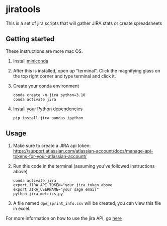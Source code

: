 # jiratools
This is a set of jira scripts that will gather JIRA stats or create spreadsheets


## Getting started

These instructions are more mac OS.

1. Install [miniconda](https://docs.anaconda.com/free/miniconda/miniconda-install/)
1. After this is installed, open up "terminal".  Click the magnifying glass on the top right corner and type terminal and click it.
1. Create your conda environment

    ```
    conda create -n jira python=3.10
    conda activate jira
    ```

1. Install your Python dependencies

    ```
    pip install jira pandas ipython
    ```


## Usage


1. Make sure to create a JIRA api token: https://support.atlassian.com/atlassian-account/docs/manage-api-tokens-for-your-atlassian-account/
1. Run this code in the terminal (assuming you've followed instructions above)

    ```
    conda activate jira
    export JIRA_API_TOKEN="your jira token above
    export JIRA_USERNAME="your sage email"
    python jira_metrics.py
    ```

1. A file named `dpe_sprint_info.csv` will be created, you can view this file in excel.

For more information on how to use the jira API, go [here](https://jira.readthedocs.io/)